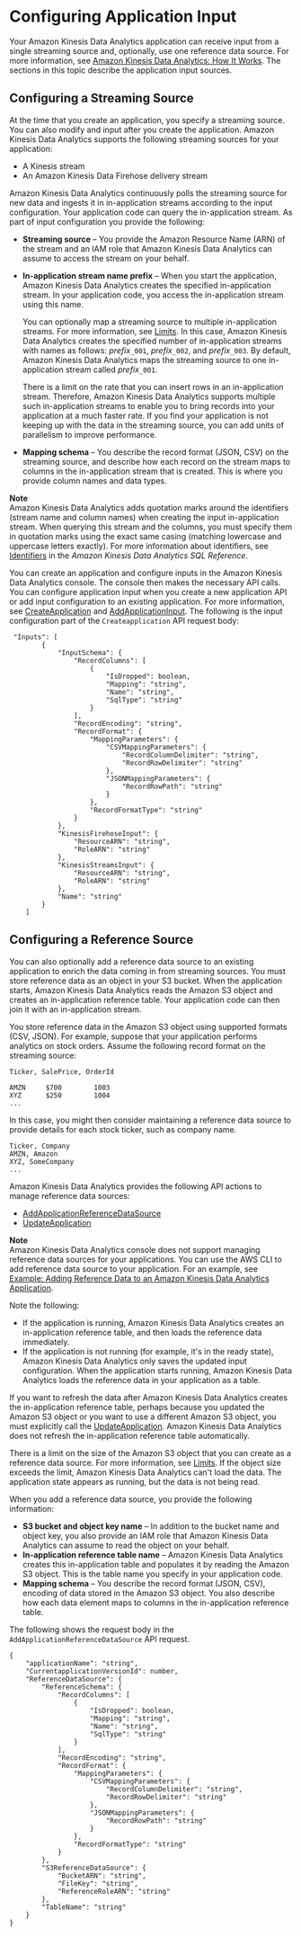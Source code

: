 # Configuring Application Input<a name="how-it-works-input"></a>

Your Amazon Kinesis Data Analytics application can receive input from a single streaming source and, optionally, use one reference data source\. For more information, see [Amazon Kinesis Data Analytics: How It Works](how-it-works.md)\. The sections in this topic describe the application input sources\.

## Configuring a Streaming Source<a name="source-streaming"></a>

At the time that you create an application, you specify a streaming source\. You can also modify and input after you create the application\. Amazon Kinesis Data Analytics supports the following streaming sources for your application:
+ A Kinesis stream 
+ An Amazon Kinesis Data Firehose delivery stream

Amazon Kinesis Data Analytics continuously polls the streaming source for new data and ingests it in in\-application streams according to the input configuration\. Your application code can query the in\-application stream\. As part of input configuration you provide the following:
+ **Streaming source** – You provide the Amazon Resource Name \(ARN\) of the stream and an IAM role that Amazon Kinesis Data Analytics can assume to access the stream on your behalf\. 
+ **In\-application stream name prefix** – When you start the application, Amazon Kinesis Data Analytics creates the specified in\-application stream\. In your application code, you access the in\-application stream using this name\. 

  You can optionally map a streaming source to multiple in\-application streams\. For more information, see [Limits](limits.md)\. In this case, Amazon Kinesis Data Analytics creates the specified number of in\-application streams with names as follows: *prefix*`_001`, *prefix*`_002`, and *prefix*`_003`\. By default, Amazon Kinesis Data Analytics maps the streaming source to one in\-application stream called *prefix*`_001`\.

  There is a limit on the rate that you can insert rows in an in\-application stream\. Therefore, Amazon Kinesis Data Analytics supports multiple such in\-application streams to enable you to bring records into your application at a much faster rate\. If you find your application is not keeping up with the data in the streaming source, you can add units of parallelism to improve performance\. 
+ **Mapping schema** – You describe the record format \(JSON, CSV\) on the streaming source, and describe how each record on the stream maps to columns in the in\-application stream that is created\. This is where you provide column names and data types\. 

**Note**  
Amazon Kinesis Data Analytics adds quotation marks around the identifiers \(stream name and column names\) when creating the input in\-application stream\. When querying this stream and the columns, you must specify them in quotation marks using the exact same casing \(matching lowercase and uppercase letters exactly\)\. For more information about identifiers, see [Identifiers](http://docs.aws.amazon.com/kinesisanalytics/latest/sqlref/sql-reference-identifiers.html) in the *Amazon Kinesis Data Analytics SQL Reference*\.

You can create an application and configure inputs in the Amazon Kinesis Data Analytics console\. The console then makes the necessary API calls\. You can configure application input when you create a new application API or add input configuration to an existing application\. For more information, see [CreateApplication](API_CreateApplication.md) and [AddApplicationInput](API_AddApplicationInput.md)\. The following is the input configuration part of the `Createapplication` API request body:

```
 "Inputs": [
        {
            "InputSchema": {
                "RecordColumns": [
                    {
                        "IsDropped": boolean,
                        "Mapping": "string",
                        "Name": "string",
                        "SqlType": "string"
                    }
                ],
                "RecordEncoding": "string",
                "RecordFormat": {
                    "MappingParameters": {
                        "CSVMappingParameters": {
                            "RecordColumnDelimiter": "string",
                            "RecordRowDelimiter": "string"
                        },
                        "JSONMappingParameters": {
                            "RecordRowPath": "string"
                        }
                    },
                    "RecordFormatType": "string"
                }
            },
            "KinesisFirehoseInput": {
                "ResourceARN": "string",
                "RoleARN": "string"
            },
            "KinesisStreamsInput": {
                "ResourceARN": "string",
                "RoleARN": "string"
            },
            "Name": "string"
        }
    ]
```

## Configuring a Reference Source<a name="source-reference"></a>

You can also optionally add a reference data source to an existing application to enrich the data coming in from streaming sources\. You must store reference data as an object in your S3 bucket\. When the application starts, Amazon Kinesis Data Analytics reads the Amazon S3 object and creates an in\-application reference table\. Your application code can then join it with an in\-application stream\. 

You store reference data in the Amazon S3 object using supported formats \(CSV, JSON\)\. For example, suppose that your application performs analytics on stock orders\. Assume the following record format on the streaming source:

```
Ticker, SalePrice, OrderId

AMZN     $700        1003
XYZ      $250        1004
...
```

In this case, you might then consider maintaining a reference data source to provide details for each stock ticker, such as company name\.

```
Ticker, Company
AMZN, Amazon
XYZ, SomeCompany
...
```

Amazon Kinesis Data Analytics provides the following API actions to manage reference data sources:
+  [AddApplicationReferenceDataSource](API_AddApplicationReferenceDataSource.md)
+ [UpdateApplication](API_UpdateApplication.md)

**Note**  
Amazon Kinesis Data Analytics console does not support managing reference data sources for your applications\. You can use the AWS CLI to add reference data source to your application\. For an example, see [Example: Adding Reference Data to an Amazon Kinesis Data Analytics Application](app-add-reference-data.md)\.

Note the following:
+ If the application is running, Amazon Kinesis Data Analytics creates an in\-application reference table, and then loads the reference data immediately\.
+ If the application is not running \(for example, it's in the ready state\), Amazon Kinesis Data Analytics only saves the updated input configuration\. When the application starts running, Amazon Kinesis Data Analytics loads the reference data in your application as a table\.

If you want to refresh the data after Amazon Kinesis Data Analytics creates the in\-application reference table, perhaps because you updated the Amazon S3 object or you want to use a different Amazon S3 object, you must explicitly call the [UpdateApplication](API_UpdateApplication.md)\. Amazon Kinesis Data Analytics does not refresh the in\-application reference table automatically\. 

There is a limit on the size of the Amazon S3 object that you can create as a reference data source\. For more information, see [Limits](limits.md)\. If the object size exceeds the limit, Amazon Kinesis Data Analytics can't load the data\. The application state appears as running, but the data is not being read\.

When you add a reference data source, you provide the following information: 
+ **S3 bucket and object key name** – In addition to the bucket name and object key, you also provide an IAM role that Amazon Kinesis Data Analytics can assume to read the object on your behalf\. 
+ **In\-application reference table name** – Amazon Kinesis Data Analytics creates this in\-application table and populates it by reading the Amazon S3 object\. This is the table name you specify in your application code\.
+ **Mapping schema** – You describe the record format \(JSON, CSV\), encoding of data stored in the Amazon S3 object\. You also describe how each data element maps to columns in the in\-application reference table\. 

The following shows the request body in the `AddApplicationReferenceDataSource` API request\.

```
{
    "applicationName": "string",
    "CurrentapplicationVersionId": number,
    "ReferenceDataSource": {
        "ReferenceSchema": {
            "RecordColumns": [
                {
                    "IsDropped": boolean,
                    "Mapping": "string",
                    "Name": "string",
                    "SqlType": "string"
                }
            ],
            "RecordEncoding": "string",
            "RecordFormat": {
                "MappingParameters": {
                    "CSVMappingParameters": {
                        "RecordColumnDelimiter": "string",
                        "RecordRowDelimiter": "string"
                    },
                    "JSONMappingParameters": {
                        "RecordRowPath": "string"
                    }
                },
                "RecordFormatType": "string"
            }
        },
        "S3ReferenceDataSource": {
            "BucketARN": "string",
            "FileKey": "string",
            "ReferenceRoleARN": "string"
        },
        "TableName": "string"
    }
}
```